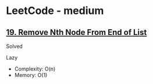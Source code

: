 # LeetCode - medium

## [19. Remove Nth Node From End of List](https://leetcode.com/problems/remove-nth-node-from-end-of-list)

Solved

Lazy

* Complexity: O(n)
* Memory: O(1)
